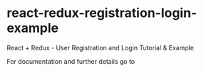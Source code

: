 # react-redux-registration-login-example

React + Redux - User Registration and Login Tutorial & Example

For documentation and further details go to
